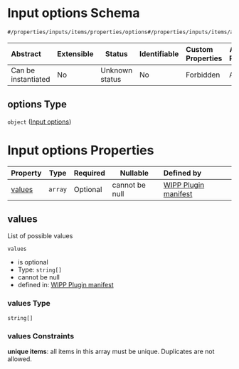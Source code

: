 # Input options Schema

```txt
#/properties/inputs/items/properties/options#/properties/inputs/items/allOf/0/then/properties/options
```




| Abstract            | Extensible | Status         | Identifiable | Custom Properties | Additional Properties | Access Restrictions | Defined In                                                                  |
| :------------------ | ---------- | -------------- | ------------ | :---------------- | --------------------- | ------------------- | --------------------------------------------------------------------------- |
| Can be instantiated | No         | Unknown status | No           | Forbidden         | Allowed               | none                | [wipp-plugin.schema.json\*](wipp-plugin.schema.json "open original schema") |

## options Type

`object` ([Input options](wipp-plugin-properties-list-of-inputs-input-allof-0-then-properties-input-options.md))

# Input options Properties

| Property          | Type    | Required | Nullable       | Defined by                                                                                                                                                                                                                                                |
| :---------------- | ------- | -------- | -------------- | :-------------------------------------------------------------------------------------------------------------------------------------------------------------------------------------------------------------------------------------------------------- |
| [values](#values) | `array` | Optional | cannot be null | [WIPP Plugin manifest](wipp-plugin-properties-list-of-inputs-input-allof-0-then-properties-input-options-properties-values.md "\#/properties/inputs/items/properties/options#/properties/inputs/items/allOf/0/then/properties/options/properties/values") |

## values

List of possible values


`values`

-   is optional
-   Type: `string[]`
-   cannot be null
-   defined in: [WIPP Plugin manifest](wipp-plugin-properties-list-of-inputs-input-allof-0-then-properties-input-options-properties-values.md "\#/properties/inputs/items/properties/options#/properties/inputs/items/allOf/0/then/properties/options/properties/values")

### values Type

`string[]`

### values Constraints

**unique items**: all items in this array must be unique. Duplicates are not allowed.
